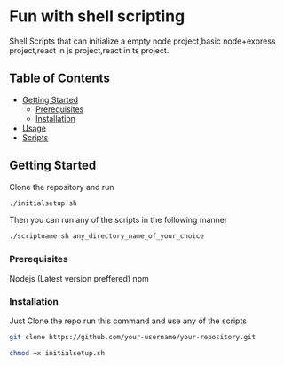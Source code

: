 # Fun with shell scripting 
Shell Scripts that can initialize a empty node project,basic node+express project,react in js project,react in ts project.
## Table of Contents

- [Getting Started](#getting-started)
  - [Prerequisites](#prerequisites)
  - [Installation](#installation)
- [Usage](#usage)
- [Scripts](#scripts)


## Getting Started

Clone the repository and run 
```bash
./initialsetup.sh
```
Then you can run any of the scripts in the following manner 

```bash 
./scriptname.sh any_directory_name_of_your_choice
```
### Prerequisites
Nodejs (Latest version preffered)
npm

### Installation

Just Clone the repo run this command and use any of the scripts
```bash
git clone https://github.com/your-username/your-repository.git
```

```bash
chmod +x initialsetup.sh
```
